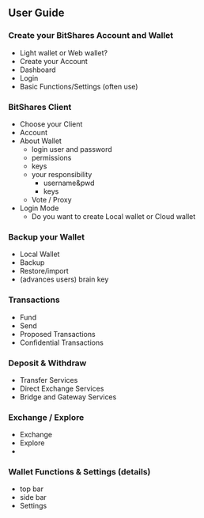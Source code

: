 ## User Guide

### Create your BitShares Account and Wallet
- Light wallet or Web wallet?
- Create your Account
- Dashboard
- Login
- Basic Functions/Settings (often use)

### BitShares Client
- Choose your Client
- Account
- About Wallet
   - login user and password
   - permissions 
   - keys  
   - your responsibility
      - username&pwd
      - keys
   - Vote / Proxy
- Login Mode
   - Do you want to create Local wallet or Cloud wallet

### Backup your Wallet
   - Local Wallet
   - Backup
   - Restore/import
   - (advances users) brain key
   
### Transactions
- Fund
- Send
- Proposed Transactions
- Confidential Transactions

### Deposit & Withdraw
- Transfer  Services
- Direct Exchange Services
- Bridge and Gateway Services

### Exchange / Explore
- Exchange
- Explore
- 

### Wallet Functions & Settings (details)
- top bar
- side bar
- Settings

